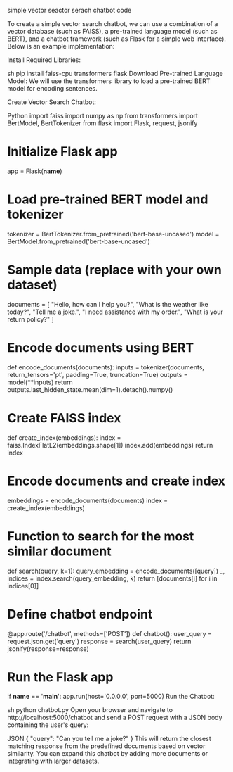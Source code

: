 simple vector seactor serach chatbot code 

To create a simple vector search chatbot, we can use a combination of a vector database (such as FAISS), a pre-trained language model (such as BERT), and a chatbot framework (such as Flask for a simple web interface). Below is an example implementation:

Install Required Libraries:

sh
pip install faiss-cpu transformers flask
Download Pre-trained Language Model: We will use the transformers library to load a pre-trained BERT model for encoding sentences.

Create Vector Search Chatbot:

Python
import faiss
import numpy as np
from transformers import BertModel, BertTokenizer
from flask import Flask, request, jsonify

# Initialize Flask app
app = Flask(__name__)

# Load pre-trained BERT model and tokenizer
tokenizer = BertTokenizer.from_pretrained('bert-base-uncased')
model = BertModel.from_pretrained('bert-base-uncased')

# Sample data (replace with your own dataset)
documents = [
    "Hello, how can I help you?",
    "What is the weather like today?",
    "Tell me a joke.",
    "I need assistance with my order.",
    "What is your return policy?"
]

# Encode documents using BERT
def encode_documents(documents):
    inputs = tokenizer(documents, return_tensors='pt', padding=True, truncation=True)
    outputs = model(**inputs)
    return outputs.last_hidden_state.mean(dim=1).detach().numpy()

# Create FAISS index
def create_index(embeddings):
    index = faiss.IndexFlatL2(embeddings.shape[1])
    index.add(embeddings)
    return index

# Encode documents and create index
embeddings = encode_documents(documents)
index = create_index(embeddings)

# Function to search for the most similar document
def search(query, k=1):
    query_embedding = encode_documents([query])
    _, indices = index.search(query_embedding, k)
    return [documents[i] for i in indices[0]]

# Define chatbot endpoint
@app.route('/chatbot', methods=['POST'])
def chatbot():
    user_query = request.json.get('query')
    response = search(user_query)
    return jsonify(response=response)

# Run the Flask app
if __name__ == '__main__':
    app.run(host='0.0.0.0', port=5000)
Run the Chatbot:

sh
python chatbot.py
Open your browser and navigate to http://localhost:5000/chatbot and send a POST request with a JSON body containing the user's query:

JSON
{
    "query": "Can you tell me a joke?"
}
This will return the closest matching response from the predefined documents based on vector similarity. You can expand this chatbot by adding more documents or integrating with larger datasets.

